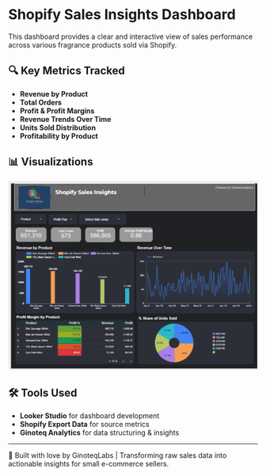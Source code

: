 # Shopify Sales Insights Dashboard

This dashboard provides a clear and interactive view of sales performance across various fragrance products sold via Shopify.

## 🔍 Key Metrics Tracked
- **Revenue by Product**
- **Total Orders**
- **Profit & Profit Margins**
- **Revenue Trends Over Time**
- **Units Sold Distribution**
- **Profitability by Product**

## 📊 Visualizations
![Dashboard Preview](project.png)

## 🛠 Tools Used
- **Looker Studio** for dashboard development
- **Shopify Export Data** for source metrics
- **Ginoteq Analytics** for data structuring & insights

---

🔗 Built with love by GinoteqLabs | Transforming raw sales data into actionable insights for small e-commerce sellers.
